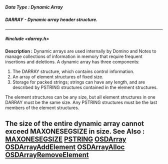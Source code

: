 ##### Data Type : Dynamic Array
##### DARRAY - Dynamic array header structure.
---
##### #include <darray.h>
**Description :**
Dynamic arrays are used internally by Domino and Notes to manage collections of 
information in memory that require frequent insertions and deletions.  A 
dynamic array has three components:

1)  The DARRAY structure, which contains control information.
2)  An array of element structures of fixed size.
3)  Storage for packed strings;  strings can have any length, and are described 
by PSTRING structures contained in the element structures.

The element structures can be any size, but all element structures in one 
DARRAY must be the same size.  Any PSTRING structures must be the last members 
of the element structures.

The size of the entire dynamic array cannot exceed MAXONESEGSIZE in size.
**See Also :**
[MAXONESEGSIZE](D:/md_files/MAXONESEGSIZE.md)
[PSTRING](D:/md_files/PSTRING.md)
[OSDArray](D:/md_files/OSDArray.md)
[OSDArrayAddElement](D:/md_files/OSDArrayAddElement.md)
[OSDArrayAlloc](D:/md_files/OSDArrayAlloc.md)
[OSDArrayRemoveElement](D:/md_files/OSDArrayRemoveElement.md)
---
